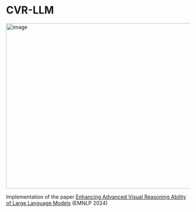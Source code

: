 # CVR-LLM
<img width="1464" height="453" alt="image" src="https://github.com/user-attachments/assets/83401643-7840-4075-a5f6-1a68d0310c14" />

Implementation of the paper [Enhancing Advanced Visual Reasoning Ability of Large Language Models](https://aclanthology.org/2024.emnlp-main.114/) (EMNLP 2024)
